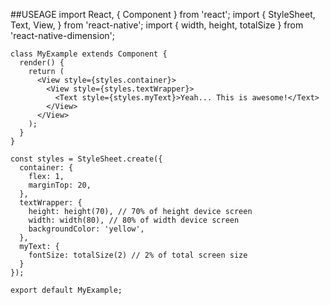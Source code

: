 ##USEAGE
    import React, { Component } from 'react';
    import {
      StyleSheet,
      Text,
      View,
    } from 'react-native';
    import { width, height, totalSize } from 'react-native-dimension';
    
    class MyExample extends Component {
      render() {
        return (
          <View style={styles.container}>
            <View style={styles.textWrapper}>
              <Text style={styles.myText}>Yeah... This is awesome!</Text>
            </View>
          </View>
        );
      }
    }
    
    const styles = StyleSheet.create({
      container: {
        flex: 1,
        marginTop: 20,
      },
      textWrapper: {
        height: height(70), // 70% of height device screen
        width: width(80), // 80% of width device screen
        backgroundColor: 'yellow',
      },
      myText: {
        fontSize: totalSize(2) // 2% of total screen size
      }
    });
    
    export default MyExample;
